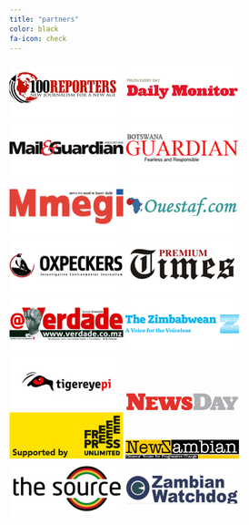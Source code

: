 ```yaml
---
title: "partners"
color: black
fa-icon: check
---
```

![](img/100Reporters.png) ![](img/Daily_Monitor.png) ![](img/MandG.png)
![](img/Guardian_Botswana.png) ![](img/mmegi.png) ![](img/Ouestaf.png)
![](img/Oxpeckers.png) ![](img/PremiumTimes.png) ![](img/Verdade.png) 
![](img/thezimbawean.png) ![](img/tigereyepi.png) ![](img/newsday.jpg)
![](img/freepress.jpg) ![](img/newz.jpg) ![](img/thesource.jpg)
![](img/zambianwatchdog.png)




